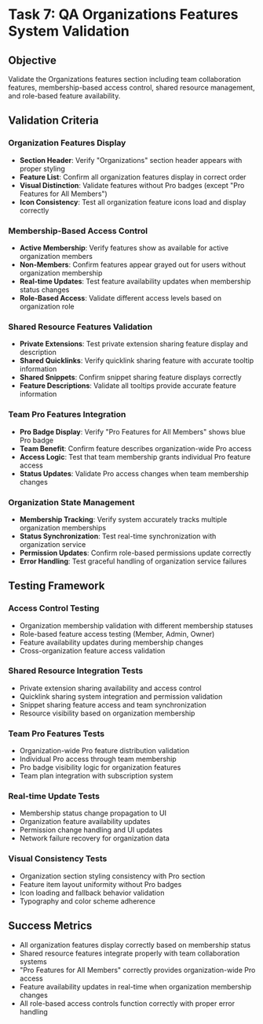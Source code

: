 # Task 7: QA Organizations Features System Validation

## Objective
Validate the Organizations features section including team collaboration features, membership-based access control, shared resource management, and role-based feature availability.

## Validation Criteria

### Organization Features Display
- **Section Header**: Verify "Organizations" section header appears with proper styling
- **Feature List**: Confirm all organization features display in correct order
- **Visual Distinction**: Validate features without Pro badges (except "Pro Features for All Members")
- **Icon Consistency**: Test all organization feature icons load and display correctly

### Membership-Based Access Control
- **Active Membership**: Verify features show as available for active organization members
- **Non-Members**: Confirm features appear grayed out for users without organization membership
- **Real-time Updates**: Test feature availability updates when membership status changes
- **Role-Based Access**: Validate different access levels based on organization role

### Shared Resource Features Validation
- **Private Extensions**: Test private extension sharing feature display and description
- **Shared Quicklinks**: Verify quicklink sharing feature with accurate tooltip information
- **Shared Snippets**: Confirm snippet sharing feature displays correctly
- **Feature Descriptions**: Validate all tooltips provide accurate feature information

### Team Pro Features Integration
- **Pro Badge Display**: Verify "Pro Features for All Members" shows blue Pro badge
- **Team Benefit**: Confirm feature describes organization-wide Pro access
- **Access Logic**: Test that team membership grants individual Pro feature access
- **Status Updates**: Validate Pro access changes when team membership changes

### Organization State Management
- **Membership Tracking**: Verify system accurately tracks multiple organization memberships
- **Status Synchronization**: Test real-time synchronization with organization service
- **Permission Updates**: Confirm role-based permissions update correctly
- **Error Handling**: Test graceful handling of organization service failures

## Testing Framework

### Access Control Testing
- Organization membership validation with different membership statuses
- Role-based feature access testing (Member, Admin, Owner)
- Feature availability updates during membership changes
- Cross-organization feature access validation

### Shared Resource Integration Tests
- Private extension sharing availability and access control
- Quicklink sharing system integration and permission validation
- Snippet sharing feature access and team synchronization
- Resource visibility based on organization membership

### Team Pro Features Tests
- Organization-wide Pro feature distribution validation
- Individual Pro access through team membership
- Pro badge visibility logic for organization features
- Team plan integration with subscription system

### Real-time Update Tests
- Membership status change propagation to UI
- Organization feature availability updates
- Permission change handling and UI updates
- Network failure recovery for organization data

### Visual Consistency Tests
- Organization section styling consistency with Pro section
- Feature item layout uniformity without Pro badges
- Icon loading and fallback behavior validation
- Typography and color scheme adherence

## Success Metrics
- All organization features display correctly based on membership status
- Shared resource features integrate properly with team collaboration systems
- "Pro Features for All Members" correctly provides organization-wide Pro access
- Feature availability updates in real-time when organization membership changes
- All role-based access controls function correctly with proper error handling